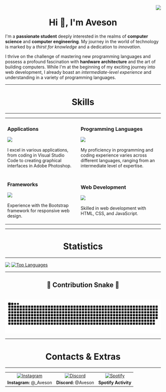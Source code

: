 <!-- View count -->
<img align="right" src="https://VISITOR-badge.laobi.icu/badge?page_id=AvesonThyBot" />
<!-- Profile intro -->
<h1 align="center">Hi 👋, I'm Aveson</h1>

I'm a **passionate student** deeply interested in the realms of **computer science** and **computer engineering**. My journey in the world of technology is marked by a _thirst for knowledge_ and a dedication to _innovation_.

I thrive on the challenge of mastering new programming languages and possess a profound fascination with **hardware architecture** and the art of building computers. While I'm at the beginning of my exciting journey into web development, I already boast an _intermediate-level experience_ and understanding in a variety of programming languages.

<!-- Skills -->
<hr>
<h1 align="center">Skills</h1>
<hr>
<div align="center">
    <table>
        <tr>
            <td>
                <h3>Applications</h3>
                <img src="https://skillicons.dev/icons?i=github,vscode,discord,blender,ps,unity,ae,replit" />
                <p>I excel in various applications, from coding in Visual Studio Code to creating graphical interfaces in Adobe Photoshop.</p>
            </td>
            <td>
                <h3>Programming Languages</h3>
                <img src="https://skillicons.dev/icons?i=python,cs,cpp,lua,js,ts,java" />
                <p>My proficiency in programming and coding experience varies across different languages, ranging from an intermediate level of expertise.</p>
            </td>
        </tr>
        <tr>
            <td>
                <h3>Frameworks</h3>
                <img src="https://skillicons.dev/icons?i=bootstrap" />
                <p>Experience with the Bootstrap framework for responsive web design.</p>
            </td>
            <td>
                <h3>Web Development</h3>
                <img src="https://skillicons.dev/icons?i=html,css,javascript" />
                <p>Skilled in web development with HTML, CSS, and JavaScript.</p>
            </td>
        </tr>
    </table>
</div>

<!-- Statistics -->
<hr>
<h1 align="center">Statistics</h1>
<hr>

<img src="https://github-readme-stats.vercel.app/api?username=AvesonThyBot&theme=darcula&layout=donut&rank_icon=github" style="vertical-align: top;"> [![Top Languages](https://github-readme-stats.vercel.app/api/top-langs/?username=AvesonThyBot)](https://github.com/anuraghazra/github-readme-stats)
<hr>
<!-- Contribution snake -->
<div align="center">
  <h2>🐍 Contribution Snake 🐍</h2>
  <br>
  <img alt="snake eating my contributions" src="https://github.com/AvesonThyBot/AvesonThyBot/blob/output/github-contribution-grid-snake.svg" />
</div>

<hr>
<!-- Contacts & Extra Info-->
<h1 align="center">Contacts & Extras</h1>
<hr>

<table>
  <tr>
    <td style="text-align: center;">
      <a href="https://www.instagram.com/_aveson/" target="_blank">
        <img src="https://skillicons.dev/icons?i=instagram" alt="Instagram">
      </a>
    </td>
    <td style="text-align: center;">
      <a href="https://discordapp.com/channels/@me" target="_blank">  
        <img src="https://skillicons.dev/icons?i=discord" alt="Discord">
      </a>
    </td>
    <td style="text-align: center;">
        <!-- Spotify-->
      <a href="https://spotify-github-profile.vercel.app/api/view?uid=94kssevudgf1dd5328wfgjmy2&cover_image=true&theme=novatorem&show_offline=true&background_color=000000&interchange=true&bar_color=ff6600&bar_color_cover=true" target="_blank">
        <img src="https://spotify-github-profile.vercel.app/api/view?uid=94kssevudgf1dd5328wfgjmy2&cover_image=true&theme=novatorem&show_offline=true&background_color=000000&interchange=true&bar_color=ff6600&bar_color_cover=true" alt="Spotify">
      </a>
    </td>
  </tr>
  <tr>
    <td><strong>Instagram:</strong> @_Aveson</td>
    <td><strong>Discord:</strong> @Aveson</td>
    <td><strong>Spotify Activity</strong></td>
  </tr>
</table>





